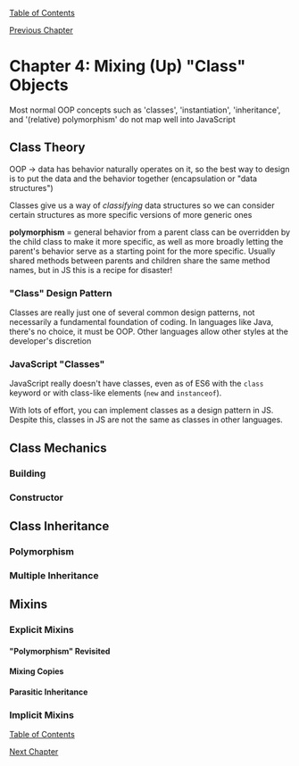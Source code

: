 [Table of Contents](_toc.md)

[Previous Chapter](ch3.md)

# Chapter 4: Mixing (Up) "Class" Objects #
Most normal OOP concepts such as 'classes', 'instantiation', 'inheritance',
and '(relative) polymorphism' do not map well into JavaScript

## Class Theory ##
OOP -> data has behavior naturally operates on it, so the best way to design
is to put the data and the behavior together (encapsulation or "data 
structures")

Classes give us a way of *classifying* data structures so we can consider
certain structures as more specific versions of more generic ones

**polymorphism** = general behavior from a parent class can be overridden by
the child class to make it more specific, as well as more broadly letting
the parent's behavior serve as a starting point for the more specific.  Usually
shared methods between parents and children share the same method names, but
in JS this is a recipe for disaster!

### "Class" Design Pattern ###
Classes are really just one of several common design patterns, not necessarily
a fundamental foundation of coding.  In languages like Java, there's no choice,
it must be OOP.  Other languages allow other styles at the developer's 
discretion

### JavaScript "Classes" ###
JavaScript really doesn't have classes, even as of ES6 with the `class` 
keyword or with class-like elements (`new` and `instanceof`).

With lots of effort, you can implement classes as a design pattern in JS.  
Despite this, classes in JS are not the same as classes in other languages.

## Class Mechanics ##


### Building ###

### Constructor ###

## Class Inheritance ##

### Polymorphism ###

### Multiple Inheritance ###

## Mixins ##

### Explicit Mixins ###

#### "Polymorphism" Revisited ####

#### Mixing Copies ####

#### Parasitic Inheritance ####

### Implicit Mixins ###

[Table of Contents](_toc.md)

[Next Chapter](ch5.md)
